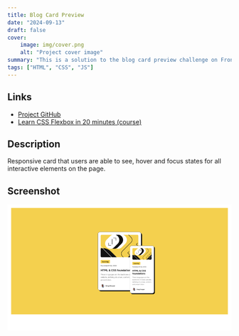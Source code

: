 ```yaml
---
title: Blog Card Preview
date: "2024-09-13"
draft: false
cover:
    image: img/cover.png
    alt: "Project cover image"
summary: "This is a solution to the blog card preview challenge on Frontend Mentor."
tags: ["HTML", "CSS", "JS"]
---
```


## Links

* [Project GitHub](https://github.com/gabrielh-muniz/blog-card-preview)
* [Learn CSS Flexbox in 20 minutes (course)](https://www.youtube.com/watch?v=wsTv9y931o8&t=1101s)

## Description

Responsive card that users are able to see, hover and focus states for all interactive elements on the page.

## Screenshot

![](./img/cover.png)
